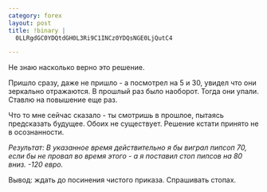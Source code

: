 ```yaml
--- 
category: forex
layout: post
title: !binary |
  0LLRgdGC0YDQtdGH0L3Ri9C1INCz0YDQsNGE0LjQutC4

---
```

Не знаю насколько верно это решение.

Пришло сразу, даже не пришло - а посмотрел на 5 и 30, увидел что они зеркально отражаются. В прошлый раз было наоборот. Тогда они упали. Ставлю на повышение еще раз.

Что то мне сейчас сказало - ты смотришь в прошлое,  пытаясь предсказать будущее. Обоих не существует. Решение кстати принято не в осознанности.

<em>Результат: В указанное время действительно я бы виграл пипсоп 70, если бы  не провал во время этого - а я поставил стоп пипсов на 80 вниз. -120 евро. </em>

Вывод: ждать до посинения чистого приказа. Спрашивать стопах.
